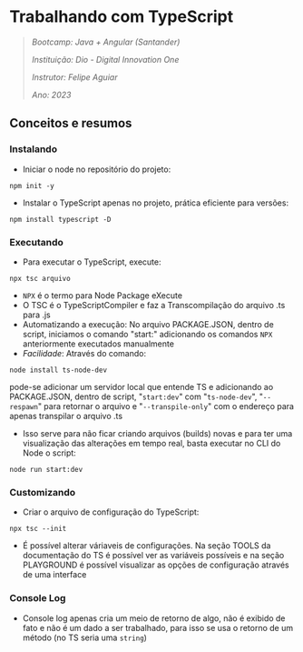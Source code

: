 # Trabalhando com TypeScript

> *Bootcamp: Java + Angular (Santander)*
>
> *Instituição: Dio - Digital Innovation One*
>
> *Instrutor: Felipe Aguiar*
>
> *Ano: 2023*

## Conceitos e resumos

### Instalando

- Iniciar o node no repositório do projeto:

```nodejs
npm init -y
```

- Instalar o TypeScript apenas no projeto, prática eficiente para versões:

```nodejs
npm install typescript -D
```

### Executando

- Para executar o TypeScript, execute:

```nodejs
npx tsc arquivo
```

- `NPX` é o termo para Node Package eXecute
- O TSC é o TypeScriptCompiler e faz a Transcompilação do arquivo .ts para .js
- Automatizando a execução: No arquivo PACKAGE.JSON, dentro de script, iniciamos o comando "start:" adicionando os comandos `NPX` anteriormente executados manualmente
- *Facilidade*: Através do comando:

```nodejs
node install ts-node-dev
```

pode-se adicionar um servidor local que entende TS e adicionando ao PACKAGE.JSON, dentro de script, "`start:dev`" com "`ts-node-dev`", "`--respawn`" para retornar o arquivo e "`--transpile-only`" com o endereço para apenas transpilar o arquivo .ts

- Isso serve para não ficar criando arquivos (builds) novas e para ter uma visualização das alterações em tempo real, basta executar no CLI do Node o script:

```nodejs
node run start:dev
```

### Customizando

- Criar o arquivo de configuração do TypeScript:

```nodejs
npx tsc --init
```

- É possível alterar váriaveis de configurações. Na seção TOOLS da documentação do TS é possível ver as variáveis possíveis e na seção PLAYGROUND é possível visualizar as opções de configuração através de uma interface

### Console Log

- Console log apenas cria um meio de retorno de algo, não é exibido de fato e não é um dado a ser trabalhado, para isso se usa o retorno de um método (no TS seria uma `string`)
